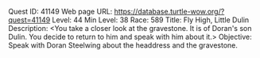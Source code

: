 Quest ID: 41149
Web page URL: https://database.turtle-wow.org/?quest=41149
Level: 44
Min Level: 38
Race: 589
Title: Fly High, Little Dulin
Description: <You take a closer look at the gravestone. It is of Doran's son Dulin. You decide to return to him and speak with him about it.>
Objective: Speak with Doran Steelwing about the headdress and the gravestone.
